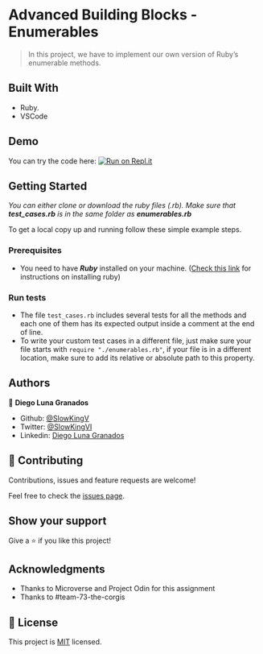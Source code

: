 # Advanced Building Blocks - Enumerables

> In this project, we have to implement our own version of Ruby’s enumerable methods.


## Built With

- Ruby.
- VSCode

## Demo

You can try the code here:
[![Run on Repl.it](https://repl.it/badge/github/SlowKingV/enumerables)](https://repl.it/github/SlowKingV/enumerables)


## Getting Started

*You can either clone or download the ruby files (.rb). Make sure that ***test_cases.rb*** is in the same folder as ***enumerables.rb****


To get a local copy up and running follow these simple example steps.

### Prerequisites
- You need to have ***Ruby*** installed on your machine. ([Check this link](https://www.ruby-lang.org/en/documentation/installation/) for instructions on installing ruby)

### Run tests
- The file `test_cases.rb` includes several tests for all the methods and each one of them has its expected output inside a comment at the end of line.
- To write your custom test cases in a different file, just make sure your file starts with `require "./enumerables.rb"`, if your file is in a different location, make sure to add its relative or absolute path to this property.


## Authors

👤 **Diego Luna Granados**

- Github: [@SlowKingV](https://github.com/SlowKingV)
- Twitter: [@SlowKingVI](https://twitter.com/SlowKingVI)
- Linkedin: [Diego Luna Granados](https://www.linkedin.com/in/diego-luna-granados-64007b197/)

## 🤝 Contributing

Contributions, issues and feature requests are welcome!

Feel free to check the [issues page](https://github.com/SlowKingV/enumerables/issues).

## Show your support

Give a ⭐️ if you like this project!

## Acknowledgments

- Thanks to Microverse and Project Odin for this assignment
- Thanks to #team-73-the-corgis

## 📝 License

This project is [MIT](LICENSE) licensed.
